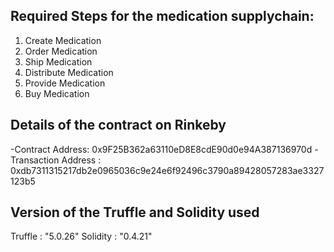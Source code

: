 ## Required Steps for the medication supplychain:
1) Create Medication
2) Order Medication
3) Ship Medication
4) Distribute Medication
5) Provide Medication
6) Buy Medication

## Details of the contract on Rinkeby
-Contract Address: 0x9F25B362a63110eD8E8cdE90d0e94A387136970d
-Transaction Address : 0xdb7311315217db2e0965036c9e24e6f92496c3790a89428057283ae3327123b5

## Version of the Truffle and Solidity used
Truffle : "5.0.26"
Solidity : "0.4.21" 
